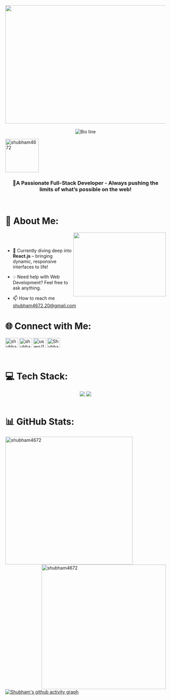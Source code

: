 
<div align='center'>
   <img src="https://camo.githubusercontent.com/2366b34bb903c09617990fb5fff4622f3e941349e846ddb7e73df872a9d21233/68747470733a2f2f63646e2e6472696262626c652e636f6d2f75736572732f3733303730332f73637265656e73686f74732f363538313234332f6176656e746f2e676966" height="370" width="590" align="center"/><br/><br/>
</div>
<div align='center'>
   <img src="https://readme-typing-svg.herokuapp.com?font=Poppins&weight=600&size=25&pause=800&color=F7F7F7&background=FFFFFF00&center=true&width=435&lines=Hello%F0%9F%91%8B%2C+I'm+Shubham+Sharma" alt="Bio line" />
</div>

<p align="left"> <img src="https://komarev.com/ghpvc/?username=shubham4672&label=View%20Count&color=8080ff&style=plastic" alt="shubham4672" width="105px"/> </p>
<h3 align="center">🚀A Passionate Full-Stack Developer - Always pushing the limits of what’s possible on the web!</h3><br/>
  
# 💫 About Me:
   <img src="https://camo.githubusercontent.com/d3a1f5fc3d484264fcc830859e889775f093e308ed138a09745d1f008e6bca57/68747470733a2f2f6d69726f2e6d656469756d2e636f6d2f76322f726573697a653a6669743a3832382f666f726d61743a776562702f312a7a566e574a7479474f585f6b5549446d3663634366512e676966" height="200" width="290" align="right"/><br/><br/>
- 🌱 Currently diving deep into **React.js** – bringing dynamic, responsive interfaces to life!

- 💡 Need help with Web Development?
Feel free to ask anything.
- 📫 How to reach me shubham4672.20@gmail.com <br/>

# 🌐 Connect with Me:
<p align="left">
<a href="https://twitter.com/xShubhamS" target="blank"><img align="center" src="https://skillicons.dev/icons?i=twitter" alt="shubham52117133" height="30" width="40" /></a>
<a href="https://www.linkedin.com/in/shubham4672/" target="blank"><img align="center" src="https://skillicons.dev/icons?i=linkedin" alt="shubhamsharma888/" height="30" width="40" /></a>
<a href="https://stackoverflow.com/users/18681952/shubham-sharma" target="blank"><img align="center" src="https://skillicons.dev/icons?i=stackoverflow" alt="users/18681952/shubham-sharma" height="30" width="40" /></a>
<a href="https://discord.gg/Shubham4672" target="blank"><img align="center" src="https://skillicons.dev/icons?i=discord" alt="Shubham4672" height="30" width="40" /></a>
</p> <br/>

# 💻 Tech Stack:
<div align="center">
    <img src="https://skillicons.dev/icons?i=java,css,javascript,html,netlify,vercel,ts,bootstrap,react,nodejs,express,gitlab,mongodb,tailwind,npm" />
    <img src="https://skillicons.dev/icons?i=figma,vscode,git,github,postman,mysql,pr,vite,idea,notion&theme=light" /><br>
</div>

<br/>

# 📊 GitHub Stats:
<div>
   <img src="https://github-readme-streak-stats.herokuapp.com/?user=shubham4672&theme=highcontrast" align="left" alt="shubham4672" width="400px" />
   <p>&nbsp;<img align="right" src="https://github-readme-stats.vercel.app/api?username=shubham4672&show_icons=true&theme=tokyonight&title_color=ff8040&text_color=ffff00&hide_border=true&locale=en" alt="shubham4672" width="390px" /></p> <br>
</div>

[![Shubham's github activity graph](https://github-readme-activity-graph.vercel.app/graph?username=shubham4672&bg_color=000000&color=f1fdb4&line=523b91&point=58f980&area=true&hide_border=true)](https://github.com/ashutosh00710/github-readme-activity-graph)
